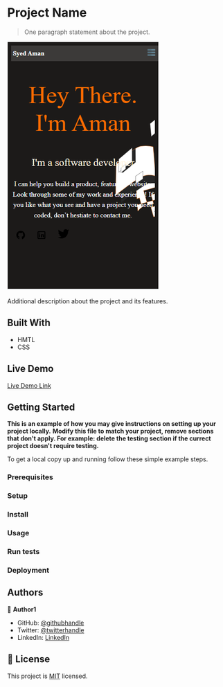 
# Project Name

> One paragraph statement about the project.

![screenshot](./app_screenshot.png)

Additional description about the project and its features.

## Built With

- HMTL
- CSS

## Live Demo

[Live Demo Link](https://livedemo.com)

## Getting Started

**This is an example of how you may give instructions on setting up your project locally.**
**Modify this file to match your project, remove sections that don't apply. For example: delete the testing section if the currect project doesn't require testing.**

To get a local copy up and running follow these simple example steps.

### Prerequisites

### Setup

### Install

### Usage

### Run tests

### Deployment

## Authors

👤 **Author1**

- GitHub: [@githubhandle](https://github.com/SyedAman10)
- Twitter: [@twitterhandle](https://twitter.com/SyedAman9248)
- LinkedIn: [LinkedIn](https://www.linkedin.com/in/syed-aman-ullah-238500196/)

## 📝 License

This project is [MIT](./MIT.md) licensed.
